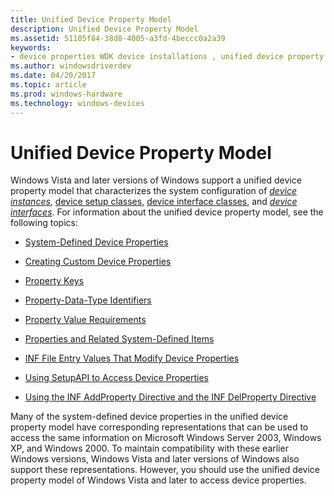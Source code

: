 ```yaml
---
title: Unified Device Property Model
description: Unified Device Property Model
ms.assetid: 51105f84-38d8-4005-a3fd-4beccc0a2a39
keywords:
- device properties WDK device installations , unified device property model
ms.author: windowsdriverdev
ms.date: 04/20/2017
ms.topic: article
ms.prod: windows-hardware
ms.technology: windows-devices
---
```


# Unified Device Property Model


Windows Vista and later versions of Windows support a unified device property model that characterizes the system configuration of [*device instances*](https://msdn.microsoft.com/library/windows/hardware/ff556277#wdkgloss-device-instance), [device setup classes](device-setup-classes.md), [device interface classes](device-interface-classes.md), and [*device interfaces*](https://msdn.microsoft.com/library/windows/hardware/ff556277#wdkgloss-device-interface). For information about the unified device property model, see the following topics:

-   [System-Defined Device Properties](system-defined-device-properties2.md)

-   [Creating Custom Device Properties](creating-custom-device-properties.md)

-   [Property Keys](property-keys.md)

-   [Property-Data-Type Identifiers](property-data-type-identifiers.md)

-   [Property Value Requirements](property-value-requirements.md)

-   [Properties and Related System-Defined Items](properties-and-related-system-defined-items.md)

-   [INF File Entry Values That Modify Device Properties](inf-file-entry-values-that-modify-device-properties--windows-vista-and.md)

-   [Using SetupAPI to Access Device Properties](using-setupapi-to-access-device-properties--windows-vista-and-later-.md)

-   [Using the INF AddProperty Directive and the INF DelProperty Directive](using-the-inf-addproperty-directive-and-the-inf-delproperty-directive.md)

Many of the system-defined device properties in the unified device property model have corresponding representations that can be used to access the same information on Microsoft Windows Server 2003, Windows XP, and Windows 2000. To maintain compatibility with these earlier Windows versions, Windows Vista and later versions of Windows also support these representations. However, you should use the unified device property model of Windows Vista and later to access device properties.

 

 





